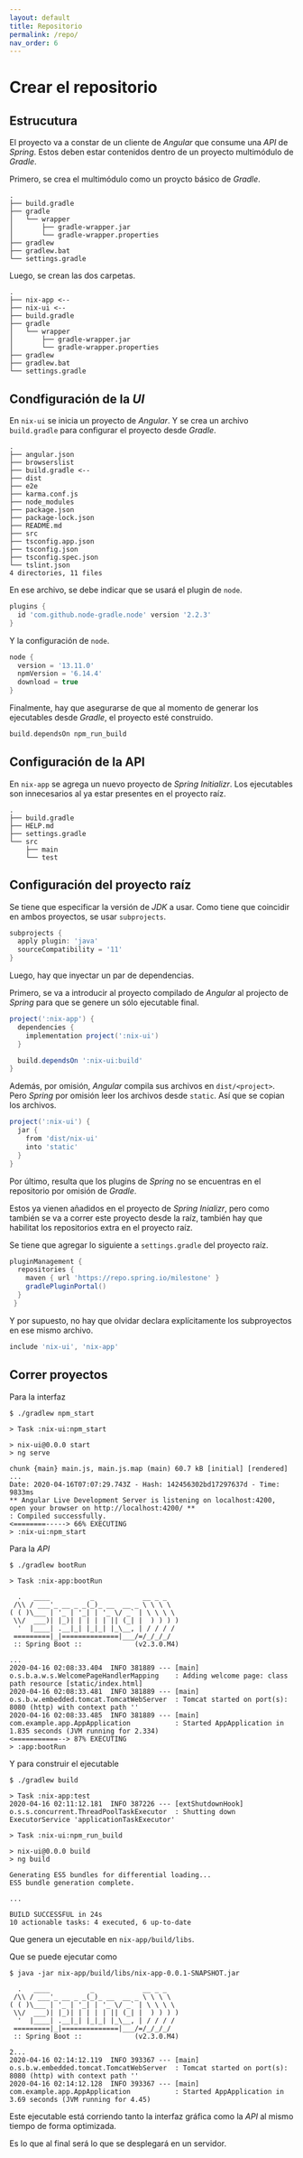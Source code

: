 ```yaml
---
layout: default
title: Repositorio
permalink: /repo/
nav_order: 6
---
```


# Crear el repositorio

## Estrucutura

El proyecto va a constar de un cliente de _Angular_ que consume una _API_ de
_Spring_. Estos deben estar contenidos dentro de un proyecto multimódulo de
_Gradle_.

Primero, se crea el multimódulo como un proycto básico de _Gradle_.

```console
.
├── build.gradle
├── gradle
│   └── wrapper
│       ├── gradle-wrapper.jar
│       └── gradle-wrapper.properties
├── gradlew
├── gradlew.bat
└── settings.gradle
```

Luego, se crean las dos carpetas.

```console
.
├── nix-app <--
├── nix-ui <--
├── build.gradle
├── gradle
│   └── wrapper
│       ├── gradle-wrapper.jar
│       └── gradle-wrapper.properties
├── gradlew
├── gradlew.bat
└── settings.gradle
```

## Condfiguración de la _UI_

En `nix-ui` se inicia un proyecto de _Angular_. Y se crea un archivo `build.gradle` para configurar el proyecto desde
_Gradle_.

```console
.
├── angular.json
├── browserslist
├── build.gradle <--
├── dist
├── e2e
├── karma.conf.js
├── node_modules
├── package.json
├── package-lock.json
├── README.md
├── src
├── tsconfig.app.json
├── tsconfig.json
├── tsconfig.spec.json
└── tslint.json
4 directories, 11 files

```

En ese archivo, se debe indicar que se usará el plugin de `node`.

```groovy
plugins {
  id 'com.github.node-gradle.node' version '2.2.3'
}
```

Y la configuración de `node`.

```groovy
node {
  version = '13.11.0'
  npmVersion = '6.14.4'
  download = true
}
```

Finalmente, hay que asegurarse de que al momento de generar los ejecutables desde _Gradle_, el proyecto esté construido.

```groovy
build.dependsOn npm_run_build
```

## Configuración de la API

En `nix-app` se agrega un nuevo proyecto de _Spring Initializr_. Los ejecutables son innecesarios al ya estar presentes
en el proyecto raíz.

```console
.
├── build.gradle
├── HELP.md
├── settings.gradle
└── src
    ├── main
    └── test
```

## Configuración del proyecto raíz

Se tiene que especificar la versión de _JDK_ a usar. Como tiene que coincidir en ambos proyectos, se usar `subprojects`.

```groovy
subprojects {
  apply plugin: 'java'
  sourceCompatibility = '11'
}
```

Luego, hay que inyectar un par de dependencias.

Primero, se va a introducir al proyecto compilado de _Angular_ al projecto de _Spring_ para que se genere un sólo
ejecutable final.

```groovy
project(':nix-app') {
  dependencies {
    implementation project(':nix-ui')
  }

  build.dependsOn ':nix-ui:build'
}
```

Además, por omisión, _Angular_ compila sus archivos en `dist/<project>`. Pero _Spring_ por omisión leer los archivos
desde `static`. Así que se copian los archivos.

```groovy
project(':nix-ui') {
  jar {
    from 'dist/nix-ui'
    into 'static'
  }
}
```

Por último, resulta que los plugins de _Spring_ no se encuentras en el repositorio por omisión de _Gradle_.

Estos ya vienen añadidos en el proyecto de _Spring Inializr_, pero como también se va a correr este proyecto desde la
raíz, también hay que habilitat los repositorios extra en el proyecto raíz.

Se tiene que agregar lo siguiente a `settings.gradle` del proyecto raíz.

```groovy
pluginManagement {
  repositories {
    maven { url 'https://repo.spring.io/milestone' }
    gradlePluginPortal()
  }
 }
```

Y por supuesto, no hay que olvidar declara explícitamente los subproyectos en ese mismo archivo.

```groovy
include 'nix-ui', 'nix-app'
```

## Correr proyectos

Para la interfaz

```console
$ ./gradlew npm_start

> Task :nix-ui:npm_start

> nix-ui@0.0.0 start
> ng serve

chunk {main} main.js, main.js.map (main) 60.7 kB [initial] [rendered]
...
Date: 2020-04-16T07:07:29.743Z - Hash: 142456302bd17297637d - Time: 9833ms
** Angular Live Development Server is listening on localhost:4200, open your browser on http://localhost:4200/ **
: Compiled successfully.
<========-----> 66% EXECUTING
> :nix-ui:npm_start
```

Para la _API_

```console
$ ./gradlew bootRun

> Task :nix-app:bootRun

  .   ____          _            __ _ _
 /\\ / ___'_ __ _ _(_)_ __  __ _ \ \ \ \
( ( )\___ | '_ | '_| | '_ \/ _` | \ \ \ \
 \\/  ___)| |_)| | | | | || (_| |  ) ) ) )
  '  |____| .__|_| |_|_| |_\__, | / / / /
 =========|_|==============|___/=/_/_/_/
 :: Spring Boot ::             (v2.3.0.M4)

...
2020-04-16 02:08:33.404  INFO 381889 --- [main] o.s.b.a.w.s.WelcomePageHandlerMapping    : Adding welcome page: class path resource [static/index.html]
2020-04-16 02:08:33.481  INFO 381889 --- [main] o.s.b.w.embedded.tomcat.TomcatWebServer  : Tomcat started on port(s): 8080 (http) with context path ''
2020-04-16 02:08:33.485  INFO 381889 --- [main] com.example.app.AppApplication           : Started AppApplication in 1.835 seconds (JVM running for 2.334)
<===========--> 87% EXECUTING
> :app:bootRun
```

Y para construir el ejecutable

```console
$ ./gradlew build

> Task :nix-app:test
2020-04-16 02:11:12.181  INFO 387226 --- [extShutdownHook] o.s.s.concurrent.ThreadPoolTaskExecutor  : Shutting down ExecutorService 'applicationTaskExecutor'

> Task :nix-ui:npm_run_build

> nix-ui@0.0.0 build
> ng build

Generating ES5 bundles for differential loading...
ES5 bundle generation complete.

...

BUILD SUCCESSFUL in 24s
10 actionable tasks: 4 executed, 6 up-to-date
```

Que genera un ejecutable en `nix-app/build/libs`.

Que se puede ejecutar como

```console
$ java -jar nix-app/build/libs/nix-app-0.0.1-SNAPSHOT.jar

  .   ____          _            __ _ _
 /\\ / ___'_ __ _ _(_)_ __  __ _ \ \ \ \
( ( )\___ | '_ | '_| | '_ \/ _` | \ \ \ \
 \\/  ___)| |_)| | | | | || (_| |  ) ) ) )
  '  |____| .__|_| |_|_| |_\__, | / / / /
 =========|_|==============|___/=/_/_/_/
 :: Spring Boot ::             (v2.3.0.M4)

2...
2020-04-16 02:14:12.119  INFO 393367 --- [main] o.s.b.w.embedded.tomcat.TomcatWebServer  : Tomcat started on port(s): 8080 (http) with context path ''
2020-04-16 02:14:12.128  INFO 393367 --- [main] com.example.app.AppApplication           : Started AppApplication in 3.69 seconds (JVM running for 4.45)

```

Este ejecutable está corriendo tanto la interfaz gráfica como la _API_ al mismo tiempo de forma optimizada.

Es lo que al final será lo que se desplegará en un servidor.
